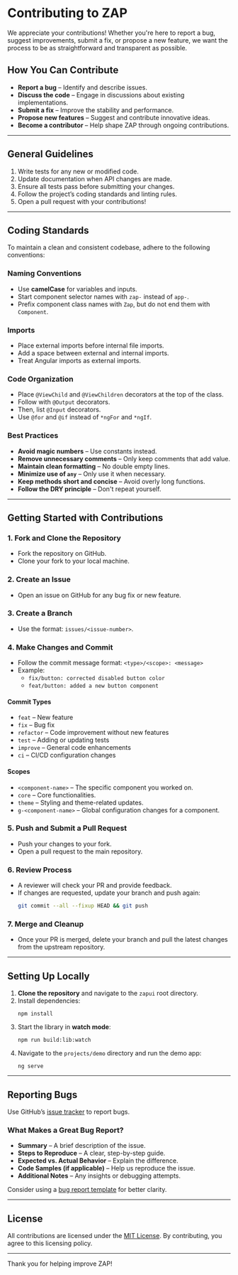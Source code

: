 # Contributing to ZAP

We appreciate your contributions! Whether you're here to report a bug, suggest improvements, submit a fix, or propose a new feature, we want the process to be as straightforward and transparent as possible.

## How You Can Contribute
- **Report a bug** – Identify and describe issues.
- **Discuss the code** – Engage in discussions about existing implementations.
- **Submit a fix** – Improve the stability and performance.
- **Propose new features** – Suggest and contribute innovative ideas.
- **Become a contributor** – Help shape ZAP through ongoing contributions.

---

## General Guidelines
1. Write tests for any new or modified code.
2. Update documentation when API changes are made.
3. Ensure all tests pass before submitting your changes.
4. Follow the project’s coding standards and linting rules.
5. Open a pull request with your contributions!

---

## Coding Standards

To maintain a clean and consistent codebase, adhere to the following conventions:

### Naming Conventions
- Use **camelCase** for variables and inputs.
- Start component selector names with `zap-` instead of `app-`.
- Prefix component class names with `Zap`, but do not end them with `Component`.

### Imports
- Place external imports before internal file imports.
- Add a space between external and internal imports.
- Treat Angular imports as external imports.

### Code Organization
- Place `@ViewChild` and `@ViewChildren` decorators at the top of the class.
- Follow with `@Output` decorators.
- Then, list `@Input` decorators.
- Use `@for` and `@if` instead of `*ngFor` and `*ngIf`.

### Best Practices
- **Avoid magic numbers** – Use constants instead.
- **Remove unnecessary comments** – Only keep comments that add value.
- **Maintain clean formatting** – No double empty lines.
- **Minimize use of `any`** – Only use it when necessary.
- **Keep methods short and concise** – Avoid overly long functions.
- **Follow the DRY principle** – Don't repeat yourself.

---

## Getting Started with Contributions

### 1. Fork and Clone the Repository
- Fork the repository on GitHub.
- Clone your fork to your local machine.

### 2. Create an Issue
- Open an issue on GitHub for any bug fix or new feature.

### 3. Create a Branch
- Use the format: `issues/<issue-number>`.

### 4. Make Changes and Commit
- Follow the commit message format: `<type>/<scope>: <message>`
- Example:
  - `fix/button: corrected disabled button color`
  - `feat/button: added a new button component`

#### Commit Types
- `feat` – New feature
- `fix` – Bug fix
- `refactor` – Code improvement without new features
- `test` – Adding or updating tests
- `improve` – General code enhancements
- `ci` – CI/CD configuration changes

#### Scopes
- `<component-name>` – The specific component you worked on.
- `core` – Core functionalities.
- `theme` – Styling and theme-related updates.
- `g-<component-name>` – Global configuration changes for a component.

### 5. Push and Submit a Pull Request
- Push your changes to your fork.
- Open a pull request to the main repository.

### 6. Review Process
- A reviewer will check your PR and provide feedback.
- If changes are requested, update your branch and push again:
  ```sh
  git commit --all --fixup HEAD && git push
  ```

### 7. Merge and Cleanup
- Once your PR is merged, delete your branch and pull the latest changes from the upstream repository.

---

## Setting Up Locally  

1. **Clone the repository** and navigate to the `zapui` root directory.  
2. Install dependencies:  
   ```
   npm install
   ```  
3. Start the library in **watch mode**:  
   ```
   npm run build:lib:watch
   ```  
4. Navigate to the `projects/demo` directory and run the demo app:  
   ```
   ng serve
   ```  

---

## Reporting Bugs
Use GitHub’s [issue tracker](https://github.com/zapuilib/zapui/issues) to report bugs.

### What Makes a Great Bug Report?
- **Summary** – A brief description of the issue.
- **Steps to Reproduce** – A clear, step-by-step guide.
- **Expected vs. Actual Behavior** – Explain the difference.
- **Code Samples (if applicable)** – Help us reproduce the issue.
- **Additional Notes** – Any insights or debugging attempts.

Consider using a [bug report template](https://github.com/zapuilib/zapui/issues) for better clarity.

---

## License
All contributions are licensed under the [MIT License](http://choosealicense.com/licenses/mit/). By contributing, you agree to this licensing policy.

---

Thank you for helping improve ZAP!

